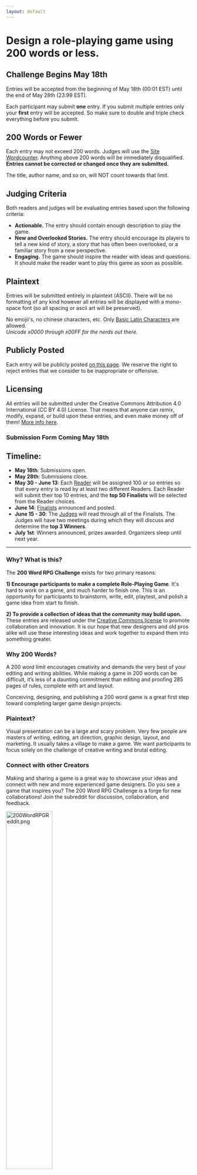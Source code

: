 ```yaml
---
layout: default
---
```


# Design a role-playing game using 200 words or less.

## Challenge Begins May 18th

Entries will be accepted from the beginning of May 18th (00:01 EST) until the end of May 28th (23:99 EST).

Each participant may submit **one** entry. If you submit multiple entries only your **first** entry will be accepted. So make sure to double and triple check everything before you submit.

## 200 Words or Fewer

Each entry may not exceed 200 words. Judges will use the [Site Wordcounter]({{site.baseurl}}/wordcount). Anything above 200 words will be immediately disqualified. **Entries cannot be corrected or changed once they are submitted.**

The title, author name, and so on, will NOT count towards that limit.

## Judging Criteria

Both readers and judges will be evaluating entries based upon the following criteria:

* **Actionable.** The entry should contain enough description to play the game.
* **New and Overlooked Stories.** The entry should encourage its players to tell a new kind of story, a story that has often been overlooked, or a familiar story from a new perspective.
* **Engaging.** The game should inspire the reader with ideas and questions. It should make the reader want to play this game as soon as possible.

## Plaintext

Entries will be submitted entirely in plaintext (ASCII). There will be no formatting of any kind however all entries will be displayed with a mono-space font (so all spacing or ascii art will be preserved).

No emojii's, no chinese characters, etc. Only [Basic Latin Characters](https://en.wikipedia.org/wiki/List_of_Unicode_characters#Basic_Latin) are allowed. <br>*Unicode x0000 through x00FF for the nerds out there.*

## Publicly Posted
Each entry will be publicly posted [on this page]({{site.baseurl}}/2018entries). We reserve the right to reject entries that we consider to be inappropriate or offensive. 

## Licensing
All entries will be submitted under the Creative Commons Attribution 4.0 International (CC BY 4.0) License. That means that anyone can remix, modify, expand, or build upon these entries, and even make money off of them! [More info here]({{site.baseurl}}/licensing).

### Submission Form Coming May 18th

## Timeline:

* **May 18th**: Submissions open. 
* **May 28th**: Submissions close.
* **May 30 - June 13**: Each [Reader]({{site.baseurl}}/readers) will be assigned 100 or so entries so that every entry is read by at least two different Readers. Each Reader will submit their top 10 entries, and the **top 50 Finalists** will be selected from the Reader choices.
* **June 14**: [Finalists]({{site.baseurl}}/winners) announced and posted.
* **June 15 - 30**: The [Judges]({{site.baseurl}}/judges) will read through all of the Finalists. The Judges will have two meetings during which they will discuss and determine the **top 3 Winners**.
* **July 1st**: Winners announced, prizes awarded. Organizers sleep until next year.

<hr>

### Why? What is this?

The **200 Word RPG Challenge** exists for two primary reasons:

**1) Encourage participants to make a complete Role-Playing Game**. It's hard to work on a game, and much harder to finish one. This is an opportunity for participants to brainstorm, write, edit, playtest, and polish a game idea from start to finish.

**2) To provide a collection of ideas that the community may build upon.** These entries are released under the [Creative Commons license]({{site.baseurl}}/licensing) to promote collaboration and innovation. It is our hope that new designers and old pros alike will use these interesting ideas and work together to expand them into something greater.

### Why 200 Words?

A 200 word limit encourages creativity and demands the very best of your editing and writing abilities. While making a game in 200 words can be difficult, it’s less of a daunting commitment than editing and proofing 285 pages of rules, complete with art and layout.

Conceiving, designing, and publishing a 200 word game is a great first step toward completing larger game design projects.

### Plaintext?

Visual presentation can be a large and scary problem. Very few people are masters of writing, editing, art direction, graphic design, layout, and marketing. It usually takes a village to make a game. We want participants to focus solely on the challenge of creative writing and brutal editing.

### Connect with other Creators

Making and sharing a game is a great way to showcase your ideas and connect with new and more experienced game designers. Do you see a game that inspires you? The 200 Word RPG Challenge is a forge for new collaborations! Join the subreddit for discussion, collaboration, and feedback.

<a href="https://www.reddit.com/r/200wordrpg/"><img src="{{site.baseurl}}/assets/images/200wordreddit.png" style="width:50%" alt="200WordRPGReddit.png"></a>
